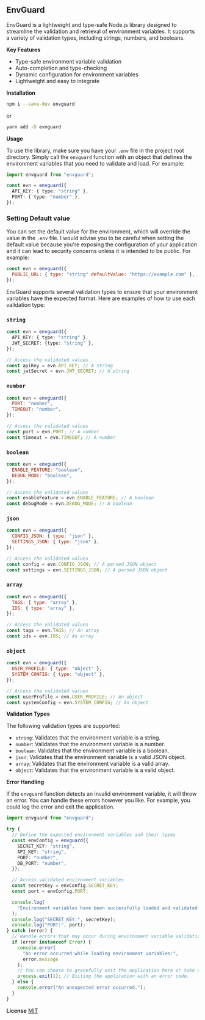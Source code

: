 ## EnvGuard

EnvGuard is a lightweight and type-safe Node.js library designed to streamline the validation and retrieval of environment variables. It supports a variety of validation types, including strings, numbers, and booleans.

 <!-- It also provides a convenient way to parse and validate environment variables that contain JSON, URLs, and email addresses. -->

**Key Features**

- Type-safe environment variable validation
- Auto-completion and type-checking
- Dynamic configuration for environment variables
- Lightweight and easy to integrate

**Installation**

```sh
npm i --save-dev envguard
```

or

```sh
yarn add -D evnguard
```

**Usage**

To use the library, make sure you have your `.env` file in the project root directory. Simply call the `envguard` function with an object that defines the environment variables that you need to validate and load. For example:

```ts
import envguard from "envguard";

const evn = envguard({
  API_KEY: { type: "string" },
  PORT: { type: "number" },
});
```

### Setting Default value

You can set the default value for the environment, which will override the value in the `.env` file. I would advise you to be careful when setting the default value because you're exposing the configuration of your application and it can lead to security concerns unless it is intended to be public. For example:

```js
const evn = envguard({
  PUBLIC_URL: { type: "string" defaultValue: "https://example.com" },
});
```

EnvGuard supports several validation types to ensure that your environment variables have the expected format. Here are examples of how to use each validation type:

### `string`

```ts
const evn = envguard({
  API_KEY: { type: "string" },
  JWT_SECRET: {type: "string" },
});

// Access the validated values
const apiKey = evn.API_KEY; // A string
const jwtSecret = evn.JWT_SECRET; // A string
```

### `number`

```js
const evn = envguard({
  PORT: "number",
  TIMEOUT: "number",
});

// Access the validated values
const port = evn.PORT; // A number
const timeout = evn.TIMEOUT; // A number
```

### `boolean`

```js
const evn = envguard({
  ENABLE_FEATURE: "boolean",
  DEBUG_MODE: "boolean",
});

// Access the validated values
const enableFeature = evn.ENABLE_FEATURE; // A boolean
const debugMode = evn.DEBUG_MODE; // A boolean
```

### `json`

```js
const evn = envguard({
  CONFIG_JSON: { type: "json" },
  SETTINGS_JSON: { type: "json" },
});

// Access the validated values
const config = evn.CONFIG_JSON; // A parsed JSON object
const settings = evn.SETTINGS_JSON; // A parsed JSON object
```

### `array`

```js
const evn = envguard({
  TAGS: { type: "array" },
  IDS: { type: "array" },
});

// Access the validated values
const tags = evn.TAGS; // An array
const ids = evn.IDS; // An array
```

### `object`

```js
const evn = envguard({
  USER_PROFILE: { type: "object" },
  SYSTEM_CONFIG: { type: "object" },
});

// Access the validated values
const userProfile = evn.USER_PROFILE; // An object
const systemConfig = evn.SYSTEM_CONFIG; // An object
```

**Validation Types**

The following validation types are supported:

- `string`: Validates that the environment variable is a string.
- `number`: Validates that the environment variable is a number.
- `boolean`: Validates that the environment variable is a boolean.
- `json`: Validates that the environment variable is a valid JSON object.
- `array`: Validates that the environment variable is a valid array.
- `object`: Validates that the environment variable is a valid object.

**Error Handling**

If the `envguard` function detects an invalid environment variable, it will throw an error. You can handle these errors however you like. For example, you could log the error and exit the application.

```ts
import envguard from "envguard";

try {
  // Define the expected environment variables and their types
  const envConfig = envguard({
    SECRET_KEY: "string",
    API_KEY: "string",
    PORT: "number",
    DB_PORT: "number",
  });

  // Access validated environment variables
  const secretKey = envConfig.SECRET_KEY;
  const port = envConfig.PORT;

  console.log(
    "Environment variables have been successfully loaded and validated:"
  );
  console.log("SECRET_KEY:", secretKey);
  console.log("PORT:", port);
} catch (error) {
  // Handle errors that may occur during environment variable validation
  if (error instanceof Error) {
    console.error(
      "An error occurred while loading environment variables:",
      error.message
    );
    // You can choose to gracefully exit the application here or take other appropriate actions.
    process.exit(1); // Exiting the application with an error code.
  } else {
    console.error("An unexpected error occurred.");
  }
}
```

**License**
[MIT](/LICENSE)
